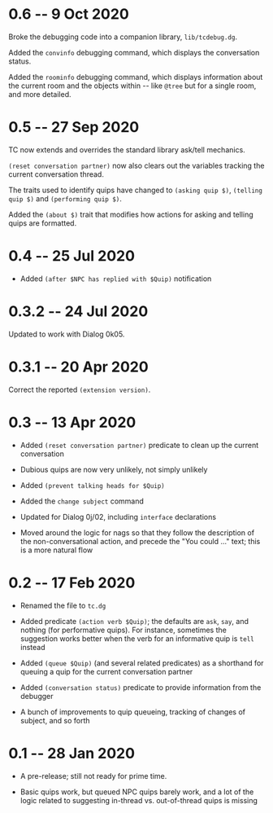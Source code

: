 # 0.6 -- 9 Oct 2020

Broke the debugging code into a companion library, `lib/tcdebug.dg`.

Added the `convinfo` debugging command, which displays the conversation status.

Added the `roominfo` debugging command, which displays information about the current room and
the objects within -- like `@tree` but for a single room, and more detailed.

# 0.5 -- 27 Sep 2020

TC now extends and overrides the standard library ask/tell mechanics.

`(reset conversation partner)` now also clears out the variables tracking
the current conversation thread.

The traits used to identify quips have changed to `(asking quip $)`,
`(telling quip $)` and `(performing quip $)`.

Added the `(about $)` trait that modifies how actions for asking and telling
quips are formatted.

# 0.4 -- 25 Jul 2020

- Added `(after $NPC has replied with $Quip)` notification

# 0.3.2 -- 24 Jul 2020

Updated to work with Dialog 0k05.

# 0.3.1 -- 20 Apr 2020

Correct the reported `(extension version)`.

# 0.3 -- 13 Apr 2020

- Added `(reset conversation partner)` predicate to clean up the current conversation

- Dubious quips are now very unlikely, not simply unlikely

- Added `(prevent talking heads for $Quip)`

- Added the `change subject` command

- Updated for Dialog 0j/02, including `interface` declarations

- Moved around the logic for nags so that they follow the description of the non-conversational
action, and precede the "You could ..." text; this is a more natural flow

# 0.2 -- 17 Feb 2020

- Renamed the file to `tc.dg`

- Added predicate `(action verb $Quip)`; the defaults are `ask`, `say`, and nothing (for performative quips).
For instance, sometimes the suggestion works better when the verb for an informative quip
is `tell` instead

- Added `(queue $Quip)` (and several related predicates) as a shorthand for queuing a quip for the current conversation partner

- Added `(conversation status)` predicate to provide information from the debugger

- A bunch of improvements to quip queueing, tracking of changes of subject, and so forth

# 0.1 -- 28 Jan 2020

- A pre-release; still not ready for prime time.

- Basic quips work, but queued NPC quips barely work, and a lot
of the logic related to suggesting in-thread vs. out-of-thread
quips is missing

